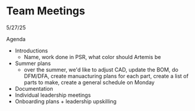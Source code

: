 # Team Meetings

5/27/25

Agenda

* Introductions
  * Name, work done in PSR, what color should Artemis be
* Summer plans
  * over the summer, we'd like to adjust CAD, update the BOM, do DFM/DFA, create manuacturing plans for each part, create a list of parts to make, create a general schedule on Monday
* Documentation
* Individual leadership meetings
* Onboarding plans + leadership upskilling
